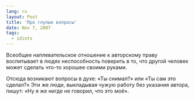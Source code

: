 ```yaml
---
lang: ru
layout: Post
title: 'Про глупые вопросы'
date: Nov 7, 2007
tags:
  - idiots
---
```


Всеобщее наплевательское отношение к авторскому праву воспитывает в людях неспособность поверить в то, что другой человек может сделать что-то хорошее своими руками.

Отсюда возникают вопросы в духе: «Ты снимал?» или «Ты сам это сделал?» Эти же люди, выкладывая чужую работу без указания автора, пишут: «Ну я же нигде не говорил, что это моё».
